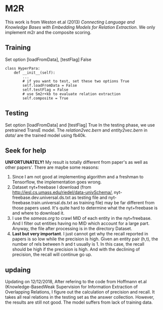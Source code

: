 # M2R
This work is from Weston et.al (2013) *Connecting Language and Knowledge Bases with Embedding Models for Relation Extraction*.
We only implement m2r and the composite scoring.
## Training
Set option [loadFromData], [testFlag] False
```
class HyperPara:
    def __init__(self):
        ...
        # if you want to test, set these two options True
        self.loadFromData = False
        self.testFlag = False
        # use Sm2r+kb to evaluate relation extraction
        self.composite = True
```
## Testing
Set option [loadFromData] and [testFlag] True
In the testing phase, we use pretrained TransE model. The *relation2vec.bern* and *entity2vec.bern* in *data/* are the trained model
using fb40k.
## Seek for help
**UNFORTUNATELY!** My result is totally different from paper's as well as other papers'. There are maybe some reasons:
1) Since I am not good at implementing algorithm and a freshman to Tensorflow, the implementation goes wrong.
2) Dataset nyt+freebase I download (from http://iesl.cs.umass.edu/riedel/data-univSchema/, nyt-freebase.dev.universal.ds.txt as testing file
and nyt-freebase.train.universal.ds.txt as training file) may be far different from those papers used. It's quite hard to determine what 
the nyt+freebase is and where to download it.
3) I use the *sameas.org* to crawl MID of each entity in the nyt+freebase. And I filter out entities having no MID which account for
a large part. Anyway, the file after processing is in the directory Dataset.
4) **Last but very important**. I just cannot get why the recall reported in papers is so low while the precision is high. Given an entity pair (h,t),
the number of rels between h and t usually is 1. In this case, the recall should be high if the precision is high. And with the declining
of precision, the recall will continue go up. 
## updaing
Updating on 12/12/2018, After refering to the code from Hoffmann et.al (Knowledge-BasedWeak Supervision for Information Extraction of Overlapping Relations, I figure out the calculation of precision and recall. It takes all real relations in the testing set as the answer collection. However, the results are still not good. The model suffers from lack of training data.

